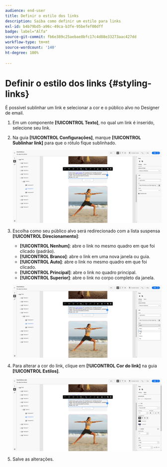 ```yaml
---
audience: end-user
title: Definir o estilo dos links
description: Saiba como definir um estilo para links
exl-id: b4b79bd5-a96c-49ca-b3fe-95befef00dff
badge: label="Alfa"
source-git-commit: fb6e389c25aebae8bfc17c4d88e33273aac427dd
workflow-type: tm+mt
source-wordcount: '140'
ht-degree: 100%

---
```



# Definir o estilo dos links {#styling-links}

É possível sublinhar um link e selecionar a cor e o público alvo no Designer de email.

1. Em um componente **[!UICONTROL Texto]**, no qual um link é inserido, selecione seu link.

1. Na guia **[!UICONTROL Configurações]**, marque **[!UICONTROL Sublinhar link]** para que o rótulo fique sublinhado.

   ![](assets/link_1.png)

1. Escolha como seu público alvo será redirecionado com a lista suspensa **[!UICONTROL Direcionamento]**:

   * **[!UICONTROL Nenhum]**: abre o link no mesmo quadro em que foi clicado (padrão).
   * **[!UICONTROL Branco]**: abre o link em uma nova janela ou guia.
   * **[!UICONTROL Auto]**: abre o link no mesmo quadro em que foi clicado.
   * **[!UICONTROL Principal]**: abre o link no quadro principal.
   * **[!UICONTROL Superior]**: abre o link no corpo completo da janela.

   ![](assets/link_2.png)

1. Para alterar a cor do link, clique em **[!UICONTROL Cor do link]** na guia **[!UICONTROL Estilos]**.

   ![](assets/link_3.png)

1. Salve as alterações.
